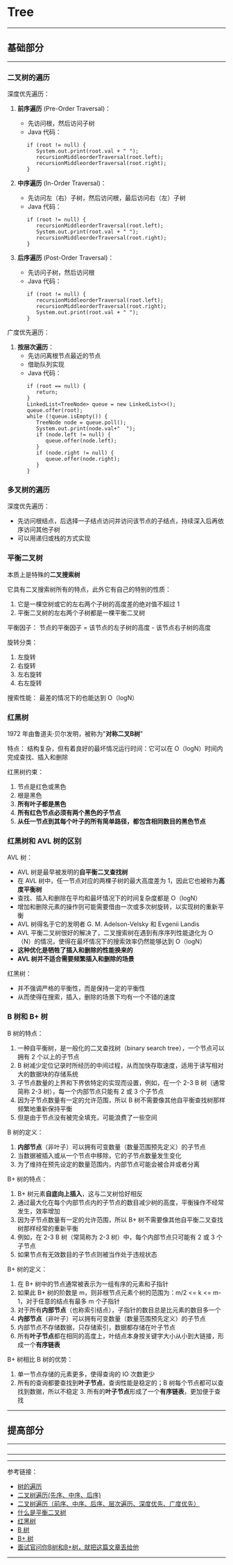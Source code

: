 # Tree

---

## 基础部分

---

### 二叉树的遍历

深度优先遍历：

1. **前序遍历** (Pre-Order Traversal)：
    - 先访问根，然后访问子树
    - Java 代码：
   ```
      if (root != null) {
         System.out.print(root.val + " ");
         recursionMiddleorderTraversal(root.left);
         recursionMiddleorderTraversal(root.right);
      }
   ```

2. **中序遍历** (In-Order Traversal)：
    - 先访问左（右）子树，然后访问根，最后访问右（左）子树
    - Java 代码：
   ```
      if (root != null) {
         recursionMiddleorderTraversal(root.left);
         System.out.print(root.val + " ");
         recursionMiddleorderTraversal(root.right);
      }
   ```

3. **后序遍历** (Post-Order Traversal)：
    - 先访问子树，然后访问根
    - Java 代码：
   ```
      if (root != null) {
         recursionMiddleorderTraversal(root.left);
         recursionMiddleorderTraversal(root.right);
         System.out.print(root.val + " ");
      }
   ```

广度优先遍历：

1. **按层次遍历**：
    - 先访问离根节点最近的节点
    - 借助队列实现
    - Java 代码：
   ```    
      if (root == null) {
         return;
      }
      LinkedList<TreeNode> queue = new LinkedList<>();
      queue.offer(root);
      while (!queue.isEmpty()) {
         TreeNode node = queue.poll();
         System.out.print(node.val+"  ");
         if (node.left != null) {
         	queue.offer(node.left);
         }
         if (node.right != null) {
         	queue.offer(node.right);
         }
      }
   ```

### 多叉树的遍历

深度优先遍历：

- 先访问根结点，后选择一子结点访问并访问该节点的子结点，持续深入后再依序访问其他子树
- 可以用递归或栈的方式实现

### 平衡二叉树

本质上是特殊的**二叉搜索树**

它具有二叉搜索树所有的特点，此外它有自己的特别的性质：

1. 它是一棵空树或它的左右两个子树的高度差的绝对值不超过 1
2. 平衡二叉树的左右两个子树都是一棵平衡二叉树

平衡因子： 节点的平衡因子 = 该节点的左子树的高度 - 该节点右子树的高度

旋转分类：

1. 左旋转
2. 右旋转
3. 左右旋转
4. 右左旋转

搜索性能： 最差的情况下的也能达到 O（logN）

### 红黑树

1972 年由鲁道夫·贝尔发明，被称为"**对称二叉B树**"

特点： 结构复杂，但有着良好的最坏情况运行时间：它可以在 O（logN）时间内完成查找、插入和删除

红黑树约束：

1. 节点是红色或黑色
2. 根是黑色
3. **所有叶子都是黑色**
4. **所有红色节点必须有两个黑色的子节点**
5. **从任一节点到其每个叶子的所有简单路径，都包含相同数目的黑色节点**

### 红黑树和 AVL 树的区别

AVL 树：

- AVL 树是最早被发明的**自平衡二叉查找树**
- 在 AVL 树中，任一节点对应的两棵子树的最大高度差为 1，因此它也被称为**高度平衡树**
- 查找、插入和删除在平均和最坏情况下的时间复杂度都是 O（logN）
- 增加和删除元素的操作则可能需要借由一次或多次树旋转，以实现树的重新平衡
- AVL 树得名于它的发明者 G. M. Adelson-Velsky 和 Evgenii Landis
- AVL 平衡二叉树很好的解决了，二叉搜索树在遇到有序序列性能退化为 O（N）的情况，使得在最坏情况下的搜索效率仍然能够达到 O（logN）
- **这种优化是牺牲了插入和删除的性能换来的**
- **AVL 树并不适合需要频繁插入和删除的场景**

红黑树：

- 并不强调严格的平衡性，而是保持一定的平衡性
- 从而使得在搜索，插入，删除的场景下均有一个不错的速度

### B 树和 B+ 树

B 树的特点：

1. 一种自平衡树，是一般化的二叉查找树（binary search tree），一个节点可以拥有 2 个以上的子节点
2. B 树减少定位记录时所经历的中间过程，从而加快存取速度，适用于读写相对大的数据块的存储系统
3. 子节点数量的上界和下界依特定的实现而设置，例如，在一个 2-3 B 树（通常简称 2-3 树），每一个内部节点只能有 2 或 3 个子节点
4. 因为子节点数量有一定的允许范围，所以 B 树不需要像其他自平衡查找树那样频繁地重新保持平衡
5. 但是由于节点没有被完全填充，可能浪费了一些空间

B 树的定义：

1. **内部节点**（非叶子）可以拥有可变数量（数量范围预先定义）的子节点
2. 当数据被插入或从一个节点中移除，它的子节点数量发生变化
3. 为了维持在预先设定的数量范围内，内部节点可能会被合并或者分离

B+ 树的特点：

1. B+ 树元素**自底向上插入**，这与二叉树恰好相反
2. 通过最大化在每个内部节点内的子节点的数目减少树的高度，平衡操作不经常发生，效率增加
3. 因为子节点数量有一定的允许范围，所以 B+ 树不需要像其他自平衡二叉查找树那样经常的重新平衡
4. 例如，在 2-3 B 树（常简称为 2-3 树）中，每个内部节点只可能有 2 或 3 个子节点
5. 如果节点有无效数目的子节点则被当作处于违规状态

B+ 树的定义：

1. 在 B+ 树中的节点通常被表示为一组有序的元素和子指针
2. 如果此 B+ 树的阶数是 m，则非根节点元素个树的范围为：m/2 <= k <= m-1，对于任意的结点有最多 m 个子指针
3. 对于所有**内部节点**（也称索引结点），子指针的数目总是比元素的数目多一个
4. **内部节点**（非叶子）可以拥有可变数量（数量范围预先定义）的子节点
5. 内部节点不存储数据，只存储索引，数据都存储在叶子节点
6. 所有**叶子节点**都在相同的高度上，叶结点本身按关键字大小从小到大链接，形成一个**有序链表**

B+ 树相比 B 树的优势：

1. 单一节点存储的元素更多，使得查询的 IO 次数更少
2. 所有的查询都要查找到**叶子节点**，查询性能是稳定的；B 树每个节点都可以查找到数据，所以不稳定 3. 所有的**叶子节点**形成了一个**有序链表**，更加便于查找

---

## 提高部分

---

###

---











---

参考链接：

- [树的遍历](https://zh.wikipedia.org/wiki/%E6%A0%91%E7%9A%84%E9%81%8D%E5%8E%86)
- [二叉树遍历(先序、中序、后序)](https://www.jianshu.com/p/456af5480cee)
- [二叉树遍历（前序、中序、后序、层次遍历、深度优先、广度优先）](https://blog.csdn.net/My_Jobs/article/details/43451187)
- [什么是平衡二叉树](https://cloud.tencent.com/developer/article/1419168)
- [红黑树](https://zh.wikipedia.org/wiki/%E7%BA%A2%E9%BB%91%E6%A0%91)
- [B 树](https://zh.wikipedia.org/wiki/B%E6%A0%91)
- [B+ 树](https://zh.wikipedia.org/wiki/B%2B%E6%A0%91)
- [面试官问你B树和B+树，就把这篇文章丢给他](https://segmentfault.com/a/1190000020416577)

---











